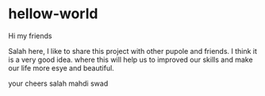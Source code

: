 # hellow-world
Hi my friends

Salah here, I like to share this project with other pupole and friends. I think it is a very good idea.
where this will help us to improved our skills and make our life more esye and beautiful.

your cheers
salah mahdi swad

